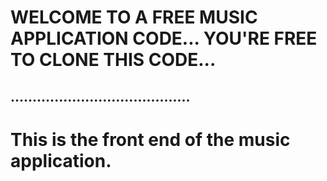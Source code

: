 # WELCOME TO A FREE MUSIC APPLICATION CODE... YOU'RE FREE TO CLONE THIS CODE...
## .........................................
# This is the front end of the music application. 